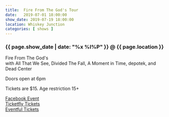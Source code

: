```yaml
---
title:  Fire From The God's Tour
date:   2019-07-01 18:00:00
show_date: 2019-07-19 18:00:00
location: Whiskey Junction
categories: [ shows ]
---
```

### {{ page.show_date | date: "%x %I%P" }} @ {{ page.location }}

Fire From The God's  
with All That We See, Divided The Fall, A Moment in Time, depotek, and Dead Center

Doors open at 6pm

Tickets are $15. Age restriction 15+

[Facebook Event](https://www.facebook.com/events/471275183642717/)  
[Ticketfly Tickets](https://www.ticketfly.com/purchase/event/1859617?utm_medium=ampOfficialEvent&utm_source=fbTfly)  
[Eventful Tickets](https://minneapolis.eventful.com/events/fire-gods-/E0-001-126542642-1)  